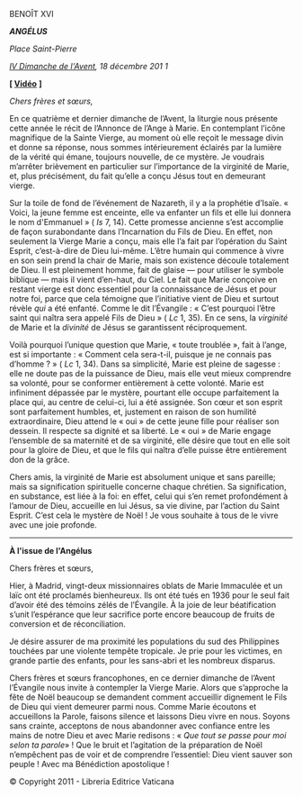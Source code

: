 BENOÎT XVI

***ANGÉLUS***

*Place Saint-Pierre*

*[IV Dimanche de l'Avent](http://www.vatican.va/liturgical_year/advent/2011/index_fr.html#IV%20DOMENICA%20DI%20AVVENTO), 18 décembre 201* *1*

**\[ [Vidéo](https://www.youtube.com/watch?v=LK0hl3hEH30&list=PLC9tK3J1RlaZGkT-qS3F021VSzUv-YuwO&index=64&ab_channel=TheVatican-Archive)** **\]**

*Chers frères et sœurs,*

En ce quatrième et dernier dimanche de l’Avent, la liturgie nous présente cette année le récit de l’Annonce de l’Ange à Marie. En contemplant l’icône magnifique de la Sainte Vierge, au moment où elle reçoit le message divin et donne sa réponse, nous sommes intérieurement éclairés par la lumière de la vérité qui émane, toujours nouvelle, de ce mystère. Je voudrais m’arrêter brièvement en particulier sur l’importance de la virginité de Marie, et, plus précisément, du fait qu’elle a conçu Jésus tout en demeurant vierge.

Sur la toile de fond de l’événement de Nazareth, il y a la prophétie d’Isaïe. « Voici, la jeune femme est enceinte, elle va enfanter un fils et elle lui donnera le nom d'Emmanuel » ( *Is* 7, 14). Cette promesse ancienne s’est accomplie de façon surabondante dans l’Incarnation du Fils de Dieu. En effet, non seulement la Vierge Marie a conçu, mais elle l’a fait par l’opération du Saint Esprit, c’est-à-dire de Dieu lui-même. L’être humain qui commence à vivre en son sein prend la chair de Marie, mais son existence découle totalement de Dieu. Il est pleinement homme, fait de glaise — pour utiliser le symbole biblique — mais il vient d’en-haut, du Ciel. Le fait que Marie conçoive en restant vierge est donc essentiel pour la connaissance de Jésus et pour notre foi, parce que cela témoigne que l’initiative vient de Dieu et surtout révèle *qui* a été enfanté. Comme le dit l’Évangile : « C’est pourquoi l’être saint qui naîtra sera appelé Fils de Dieu » ( *Lc* 1, 35). En ce sens, la *virginité* de Marie et la *divinité* de Jésus se garantissent réciproquement.

Voilà pourquoi l’unique question que Marie, « toute troublée », fait à l’ange, est si importante : « Comment cela sera-t-il, puisque je ne connais pas d’homme ? » ( *Lc* 1, 34). Dans sa simplicité, Marie est pleine de sagesse : elle ne doute pas de la puissance de Dieu, mais elle veut mieux comprendre sa volonté, pour se conformer entièrement à cette volonté. Marie est infiniment dépassée par le mystère, pourtant elle occupe parfaitement la place qui, au centre de celui-ci, lui a été assignée. Son cœur et son esprit sont parfaitement humbles, et, justement en raison de son humilité extraordinaire, Dieu attend le « oui » de cette jeune fille pour réaliser son dessein. Il respecte sa dignité et sa liberté. Le « oui » de Marie engage l’ensemble de sa maternité et de sa virginité, elle désire que tout en elle soit pour la gloire de Dieu, et que le fils qui naîtra d’elle puisse être entièrement don de la grâce.

Chers amis, la virginité de Marie est absolument unique et sans pareille; mais sa signification spirituelle concerne chaque chrétien. Sa signification, en substance, est liée à la foi: en effet, celui qui s’en remet profondément à l’amour de Dieu, accueille en lui Jésus, sa vie divine, par l’action du Saint Esprit. C’est cela le mystère de Noël ! Je vous souhaite à tous de le vivre avec une joie profonde.

* * *

**À l'issue de l'Angélus**

Chers frères et sœurs,

Hier, à Madrid, vingt-deux missionnaires oblats de Marie Immaculée et un laïc ont été proclamés bienheureux. Ils ont été tués en 1936 pour le seul fait d’avoir été des témoins zélés de l’Évangile. À la joie de leur béatification s’unit l’espérance que leur sacrifice porte encore beaucoup de fruits de conversion et de réconciliation.

Je désire assurer de ma proximité les populations du sud des Philippines touchées par une violente tempête tropicale. Je prie pour les victimes, en grande partie des enfants, pour les sans-abri et les nombreux disparus.

Chers frères et sœurs francophones, en ce dernier dimanche de l’Avent l’Évangile nous invite à contempler la Vierge Marie. Alors que s’approche la fête de Noël beaucoup se demandent comment accueillir dignement le Fils de Dieu qui vient demeurer parmi nous. Comme Marie écoutons et accueillons la Parole, faisons silence et laissons Dieu vivre en nous. Soyons sans crainte, acceptons de nous abandonner avec confiance entre les mains de notre Dieu et avec Marie redisons : « *Que tout se passe pour moi selon ta parole*» ! Que le bruit et l’agitation de la préparation de Noël n’empêchent pas de voir et de comprendre l’essentiel: Dieu vient sauver son peuple ! Avec ma Bénédiction apostolique !

© Copyright 2011 - Libreria Editrice Vaticana